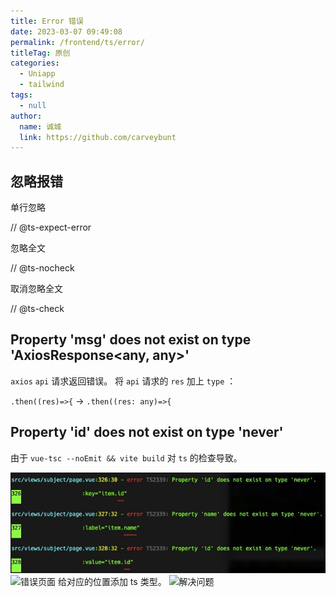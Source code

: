 ```yaml
---
title: Error 错误
date: 2023-03-07 09:49:08
permalink: /frontend/ts/error/
titleTag: 原创
categories: 
  - Uniapp
  - tailwind
tags: 
  - null
author: 
  name: 诚城
  link: https://github.com/carveybunt
---
```


## 忽略报错

单行忽略

<!-- // @ts-ignore -->
// @ts-expect-error

忽略全文

// @ts-nocheck

取消忽略全文

// @ts-check

## Property 'msg' does not exist on type 'AxiosResponse<any, any>'

`axios` `api` 请求返回错误。
将 `api` 请求的 `res` 加上 `type` ：

`.then((res)=>{` -> `.then((res: any)=>{`

## Property 'id' does not exist on type 'never'

由于 `vue-tsc --noEmit && vite build` 对 `ts` 的检查导致。

![报错显示](./../.vuepress/public/img/error/error1.jpeg)
![错误页面](./../.vuepress/public/img/error1-1.jpeg)
给对应的位置添加 ts 类型。
![解决问题](./../.vuepress/public/img/fix1.png)

